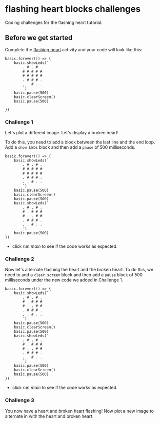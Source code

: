 # flashing heart blocks challenges

Coding challenges for the flashing heart tutorial. 

## Before we get started

Complete the [flashing heart](/lessons/flashing-heart/activity) activity and your code will look like this:

```blocks
basic.forever(() => {
    basic.showLeds(`
        . # . # .
        # # # # #
        # # # # #
        . # # # .
        . . # . .
        `)
    basic.pause(500)
    basic.clearScreen()
    basic.pause(500)

})
```


### Challenge 1

Let's plot a different image. Let's display a broken heart!

To do this, you need to add a block between the last line and the end loop. Add a `show LEDs` block and then add a `pause` of 500 milliseconds.


```blocks
basic.forever(() => {
    basic.showLeds(`
        . # . # .
        # # # # #
        # # # # #
        . # # # .
        . . # . .
        `)
    basic.pause(500)
    basic.clearScreen()
    basic.pause(500)
    basic.showLeds(`
        . # . # .
        # . # # #
        # . . # #
        . # # # .
        . . # . .
        `)
    basic.pause(500)
})
```


* click *run main* to see if the code works as expected.

### Challenge 2

Now let's alternate flashing the heart and the broken heart. To do this, we need to add a `clear screen` block and then add a `pause` block of 500 milliseconds under the new code we added in Challenge 1.


```blocks
basic.forever(() => {
    basic.showLeds(`
        . # . # .
        # . # # #
        # . . # #
        . # # # .
        . . # . .
        `)
    basic.pause(500)
    basic.clearScreen()
    basic.pause(500)
    basic.showLeds(`
        . # . # .
        # . # # #
        # . . # #
        . # # # .
        . . # . .
        `)
    basic.pause(500)
    basic.clearScreen()
    basic.pause(500)
})

```


* click *run main* to see if the code works as expected.

### Challenge 3

You now have a heart and broken heart flashing! Now plot a new image to alternate in with the heart and broken heart.

